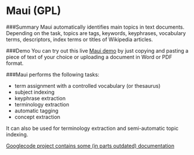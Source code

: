 # Maui (GPL)

###Summary
Maui automatically identifies main topics in text documents. Depending on the task, topics are tags, keywords, keyphrases, vocabulary terms, descriptors, index terms or titles of Wikipedia articles.

###Demo
You can try out this live [Maui demo](http://maui-indexer.appspot.com/) by just copying and pasting a piece of text of your choice or uploading a document in Word or PDF format.

###Maui performs the following tasks:

* term assignment with a controlled vocabulary (or thesaurus)
* subject indexing
* keyphrase extraction
* terminology extraction
* automatic tagging
* concept extraction

It can also be used for terminology extraction and semi-automatic topic indexing.

[Googlecode project contains some (in parts outdated) documentation](https://code.google.com/p/maui-indexer/)
